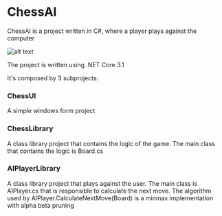 # ChessAI
ChessAI is a project written in C#, where a player plays against the computer

![alt text](https://maciti.github.io/assets/ChessAI/board.PNG)

The project is written using .NET Core 3.1

It's composed by 3 subprojects:

<h3>ChessUI</h3>

A simple windows form project

<h3>ChessLibrary</h3>

A class library project that contains the logic of the game. The main class that contains the logic is Board.cs

<h3>AIPlayerLibrary</h3>

A class library project that plays against the user.
The main class is AIPlayer.cs that is responsible to calculate the next move.
The algorithm used by AIPlayer.CalculateNextMove(Board) is a minmax implementation with alpha beta pruning
